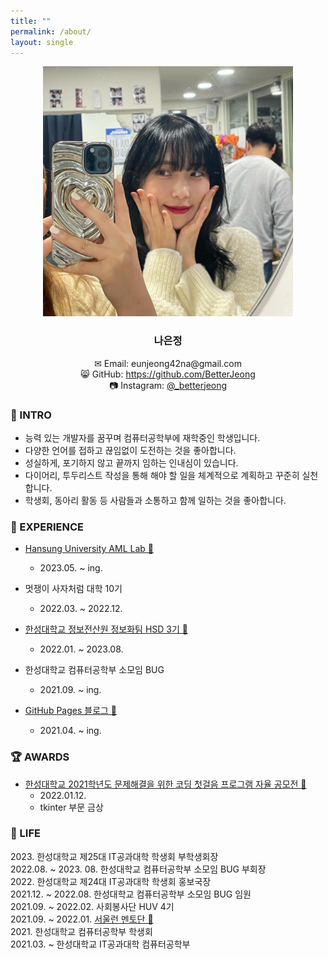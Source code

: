```yaml
---
title: ""
permalink: /about/
layout: single
---
```

<center><img src="/assets/images/about/about_img.jpg" width="400" margin="2px"></center>  

### <center>나은정</center>  

<center>✉ Email: eunjeong42na@gmail.com</center>  
<center>😸 GitHub: <a href="https://github.com/BetterJeong">https://github.com/BetterJeong</a></center>  
<center>📷 Instagram: <a href="https://instagram.com/_betterjeong">@_betterjeong</a></center>  
<center></center>  

### 🐥 INTRO  
+ 능력 있는 개발자를 꿈꾸며 컴퓨터공학부에 재학중인 학생입니다.  
+ 다양한 언어를 접하고 끊임없이 도전하는 것을 좋아합니다.  
+ 성실하게, 포기하지 않고 끝까지 임하는 인내심이 있습니다.  
+ 다이어리, 투두리스트 작성을 통해 해야 할 일을 체계적으로 계획하고 꾸준히 실천합니다.  
+ 학생회, 동아리 활동 등 사람들과 소통하고 함께 일하는 것을 좋아합니다.  

### 🌳 EXPERIENCE  
+ [Hansung University AML Lab 🔗](https://sites.google.com/hansung.ac.kr/aml/%ED%99%88)  
  + 2023.05. ~ ing.  

+ 멋쟁이 사자처럼 대학 10기  
  + 2022.03. ~ 2022.12.  

+ [한성대학교 정보전산원 정보화팀 HSD 3기 🔗](https://hansung.ac.kr/info/8632/subview.do)  
  + 2022.01. ~ 2023.08.  

+ 한성대학교 컴퓨터공학부 소모임 BUG  
  + 2021.09. ~ ing.  

+ [GitHub Pages 블로그 🔗](https://betterjeong.github.io/blog/21042401/)  
  + 2021.04. ~ ing.  


### 🏆 AWARDS  
+ [한성대학교 2021학년도 문제해결을 위한 코딩 첫걸음 프로그램 자율 공모전 🔗](https://betterjeong.github.io/python/21123101/)  
  + 2022.01.12.  
  + tkinter 부문 금상  

### 🚀 LIFE  
2023\. 한성대학교 제25대 IT공과대학 학생회 부학생회장  
2022.08. ~ 2023. 08. 한성대학교 컴퓨터공학부 소모임 BUG 부회장  
2022\. 한성대학교 제24대 IT공과대학 학생회 홍보국장  
2021.12. ~ 2022.08. 한성대학교 컴퓨터공학부 소모임 BUG 임원  
2021.09. ~ 2022.02. 사회봉사단 HUV 4기  
2021.09. ~ 2022.01. [서울런 멘토단 🔗](https://betterjeong.github.io/diary/22031601/)  
2021\. 한성대학교 컴퓨터공학부 학생회  
2021.03. ~ 한성대학교 IT공과대학 컴퓨터공학부  